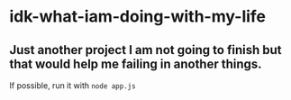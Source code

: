 # idk-what-iam-doing-with-my-life
## Just another project I am not going to finish but that would help me failing in another things.

If possible, run it with `node app.js`
